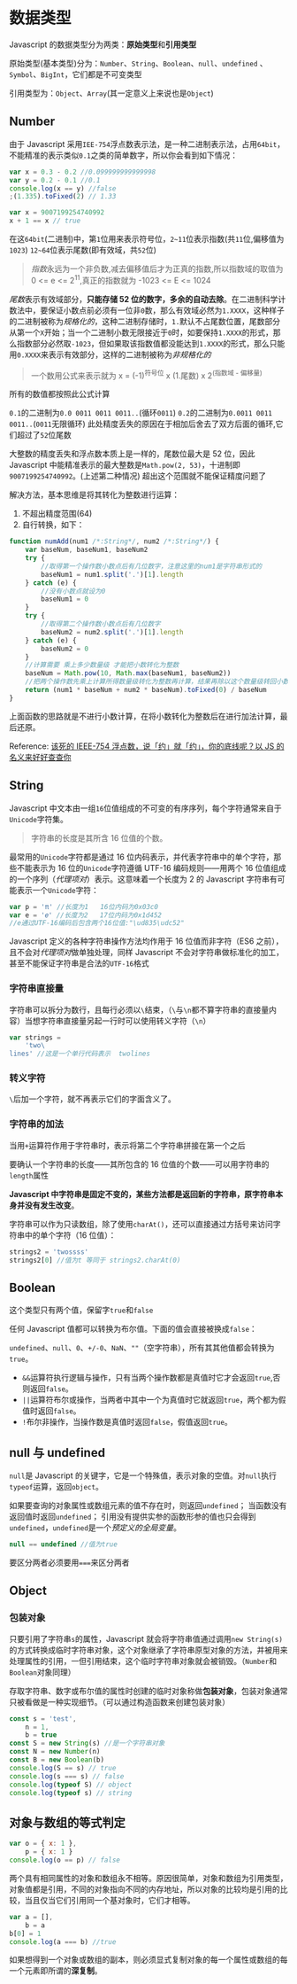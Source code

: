 # 数据类型

Javascript 的数据类型分为两类：**原始类型**和**引用类型**

原始类型(基本类型)分为：`Number`、`String`、`Boolean`、`null`、`undefined` 、`Symbol`、`BigInt`，它们都是不可变类型

引用类型为：`Object`、`Array`(其一定意义上来说也是`Object`)

## Number

由于 Javascript 采用`IEE-754`浮点数表示法，是一种二进制表示法，占用`64bit`，不能精准的表示类似`0.1`之类的简单数字，所以你会看到如下情况：

```js
var x = 0.3 - 0.2 //0.099999999999998
var y = 0.2 - 0.1 //0.1
console.log(x == y) //false
;(1.335).toFixed(2) // 1.33

var x = 9007199254740992
x + 1 == x // true
```

在这`64bit`(二进制)中，第`1`位用来表示符号位，`2~11`位表示指数(共`11`位,偏移值为`1023`) `12~64`位表示尾数(即有效域，共`52`位)

> *指数*永远为一个非负数,减去偏移值后才为正真的指数,所以指数域的取值为 0 <= e <= 2<sup>11</sup>,真正的指数就为 -1023 <= E <= 1024

*尾数*表示有效域部分，**只能存储 52 位的数字，多余的自动去除**。在二进制科学计数法中，要保证小数点前必须有一位非`0`数，那么有效域必然为`1.XXXX`，这种样子的二进制被称为*规格化的*，这种二进制存储时，`1.`默认不占尾数位置，尾数部分从第一个`X`开始；当一个二进制小数无限接近于`0`时，如要保持`1.XXXX`的形式，那么指数部分必然取`-1023`，但如果取该指数值都没能达到`1.XXXX`的形式，那么只能用`0.XXXX`来表示有效部分，这样的二进制被称为*非规格化的*

> 一个数用公式来表示就为 x = (-1)<sup>符号位</sup> x (1.尾数) x 2<sup>(指数域 - 偏移量)</sup>

所有的数值都按照此公式计算

`0.1`的二进制为`0.0 0011 0011 0011..`(循环`0011`)
`0.2`的二进制为`0.0011 0011 0011..`(`0011`无限循环)
此处精度丢失的原因在于相加后舍去了双方后面的循环,它们超过了`52`位尾数

大整数的精度丢失和浮点数本质上是一样的，尾数位最大是 52 位，因此 Javascript 中能精准表示的最大整数是`Math.pow(2, 53)`，十进制即 `9007199254740992`。(上述第二种情况) 超出这个范围就不能保证精度问题了

解决方法，基本思维是将其转化为整数进行运算：

1. 不超出精度范围(64)
2. 自行转换，如下：

```js
function numAdd(num1 /*:String*/, num2 /*:String*/) {
    var baseNum, baseNum1, baseNum2
    try {
        //取得第一个操作数小数点后有几位数字，注意这里的num1是字符串形式的
        baseNum1 = num1.split('.')[1].length
    } catch (e) {
        //没有小数点就设为0
        baseNum1 = 0
    }
    try {
        //取得第二个操作数小数点后有几位数字
        baseNum2 = num2.split('.')[1].length
    } catch (e) {
        baseNum2 = 0
    }
    //计算需要 乘上多少数量级 才能把小数转化为整数
    baseNum = Math.pow(10, Math.max(baseNum1, baseNum2))
    //把两个操作数先乘上计算所得数量级转化为整数再计算，结果再除以这个数量级转回小数
    return (num1 * baseNum + num2 * baseNum).toFixed(0) / baseNum
}
```

上面函数的思路就是不进行小数计算，在将小数转化为整数后在进行加法计算，最后还原。

Reference:
[该死的 IEEE-754 浮点数，说「约」就「约」，你的底线呢？以 JS 的名义来好好查查你](https://segmentfault.com/a/1190000009084877#articleHeader1)

## String

Javascript 中文本由一组`16`位值组成的不可变的有序序列，每个字符通常来自于`Unicode`字符集。

> 字符串的长度是其所含 16 位值的个数。

最常用的`Unicode`字符都是通过 16 位内码表示，并代表字符串中的单个字符，那些不能表示为 16 位的`Unicode`字符遵循 UTF-16 编码规则——用两个 16 位值组成的一个序列（_代理项对_）表示。这意味着一个长度为 2 的 Javascript 字符串有可能表示一个`Unicode`字符：

```js
var p = 'π' //长度为1   16位内码为0x03c0
var e = '𝑒' //长度为2   17位内码为0x1d452
//e通过UTF-16编码后包含两个16位值:"\ud835\udc52"
```

Javascript 定义的各种字符串操作方法均作用于 16 位值而非字符（ES6 之前），且不会对*代理项对*做单独处理，同样 Javascript 不会对字符串做标准化的加工，甚至不能保证字符串是合法的`UTF-16`格式

### 字符串直接量

字符串可以拆分为数行，且每行必须以`\`结束，（`\`与`\n`都不算字符串的直接量内容）当想字符串直接量另起一行时可以使用转义字符（`\n`）

```js
var strings =
    'two\
lines' //这是一个单行代码表示  twolines
```

### 转义字符

`\`后加一个字符，就不再表示它们的字面含义了。

### 字符串的加法

当用`+`运算符作用于字符串时，表示将第二个字符串拼接在第一个之后

要确认一个字符串的长度——其所包含的 16 位值的个数——可以用字符串的`length`属性

**Javascript 中字符串是固定不变的，某些方法都是返回新的字符串，原字符串本身并没有发生改变**。

字符串可以作为只读数组，除了使用`charAt()`，还可以直接通过方括号来访问字符串中的单个字符（16 位值）：

```js
strings2 = 'twossss'
strings2[0] //值为t 等同于 strings2.charAt(0)
```

## Boolean

这个类型只有两个值，保留字`true`和`false`

任何 Javascript 值都可以转换为布尔值。下面的值会直接被换成`false`：

`undefined`、`null`、`0`、`+/-0`、`NaN`、`""`（空字符串），所有其其他值都会转换为`true`。

-   `&&`运算符执行逻辑与操作，只有当两个操作数都是真值时它才会返回`true`,否则返回`false`。
-   `||`运算符布尔或操作，当两者中其中一个为真值时它就返回`true`，两个都为假值时返回`false`。
-   `!`布尔非操作，当操作数是真值时返回`false`，假值返回`true`。

## null 与 undefined

`null`是 Javascript 的关键字，它是一个特殊值，表示对象的空值。对`null`执行`typeof`运算，返回`object`。

如果要查询的对象属性或数组元素的值不存在时，则返回`undefined`；
当函数没有返回值时返回`undefined`；
引用没有提供实参的函数形参的值也只会得到`undefined`，`undefined`是一个*预定义的全局变量*。

```js
null == undefined //值为true
```

要区分两者必须要用`===`来区分两者

## Object

### 包装对象

只要引用了字符串`s`的属性，Javascript 就会将字符串值通过调用`new String(s)`的方式转换成临时字符串对象，这个对象继承了字符串原型对象的方法，并被用来处理属性的引用，一但引用结束，这个临时字符串对象就会被销毁。（`Number`和`Boolean`对象同理）

存取字符串、数字或布尔值的属性时创建的临时对象称做**包装对象**，包装对象通常只被看做是一种实现细节。（可以通过构造函数来创建包装对象）

```js
const s = 'test',
    n = 1,
    b = true
const S = new String(s) //是一个字符串对象
const N = new Number(n)
const B = new Boolean(b)
console.log(S == s) // true
console.log(s === s) // false
console.log(typeof S) // object
console.log(typeof s) // string
```

## 对象与数组的等式判定

```js
var o = { x: 1 },
    p = { x: 1 }
console.log(o == p) // false
```

两个具有相同属性的对象和数组永不相等。原因很简单，对象和数组为引用类型，对象值都是引用，不同的对象指向不同的内存地址，所以对象的比较均是引用的比较，当且仅当它们引用同一个基对象时，它们才相等。

```js
var a = [],
    b = a
b[0] = 1
console.log(a === b) //true
```

如果想得到一个对象或数组的副本，则必须显式复制对象的每一个属性或数组的每一个元素即所谓的**深复制**。
